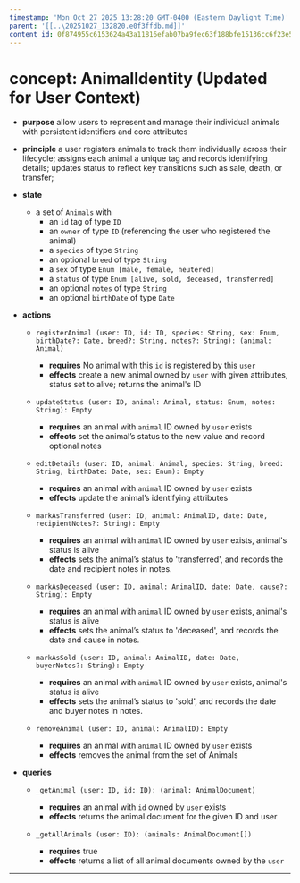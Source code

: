 ```yaml
---
timestamp: 'Mon Oct 27 2025 13:28:20 GMT-0400 (Eastern Daylight Time)'
parent: '[[..\20251027_132820.e0f3ffdb.md]]'
content_id: 0f874955c6153624a43a11816efab07ba9fec63f188bfe15136cc6f23e597a73
---
```


# concept: AnimalIdentity (Updated for User Context)

* **purpose** allow users to represent and manage their individual animals with persistent identifiers and core attributes

* **principle**
  a user registers animals to track them individually across their lifecycle;
  assigns each animal a unique tag and records identifying details;
  updates status to reflect key transitions such as sale, death, or transfer;

* **state**
  * a set of `Animals` with
    * an `id` tag of type `ID`
    * an `owner` of type `ID` (referencing the user who registered the animal)
    * a `species` of type `String`
    * an optional `breed` of type `String`
    * a `sex` of type `Enum [male, female, neutered]`
    * a `status` of type `Enum [alive, sold, deceased, transferred]`
    * an optional `notes` of type `String`
    * an optional `birthDate` of type `Date`

* **actions**
  * `registerAnimal (user: ID, id: ID, species: String, sex: Enum, birthDate?: Date, breed?: String, notes?: String): (animal: Animal)`
    * **requires** No animal with this `id` is registered by this `user`
    * **effects** create a new animal owned by `user` with given attributes, status set to alive; returns the animal's ID

  * `updateStatus (user: ID, animal: Animal, status: Enum, notes: String): Empty`
    * **requires** an animal with `animal` ID owned by `user` exists
    * **effects** set the animal’s status to the new value and record optional notes

  * `editDetails (user: ID, animal: Animal, species: String, breed: String, birthDate: Date, sex: Enum): Empty`
    * **requires** an animal with `animal` ID owned by `user` exists
    * **effects** update the animal’s identifying attributes

  * `markAsTransferred (user: ID, animal: AnimalID, date: Date, recipientNotes?: String): Empty`
    * **requires** an animal with `animal` ID owned by `user` exists, animal's status is alive
    * **effects** sets the animal’s status to 'transferred', and records the date and recipient notes in notes.

  * `markAsDeceased (user: ID, animal: AnimalID, date: Date, cause?: String): Empty`
    * **requires** an animal with `animal` ID owned by `user` exists, animal's status is alive
    * **effects** sets the animal’s status to 'deceased', and records the date and cause in notes.

  * `markAsSold (user: ID, animal: AnimalID, date: Date, buyerNotes?: String): Empty`
    * **requires** an animal with `animal` ID owned by `user` exists, animal's status is alive
    * **effects** sets the animal’s status to 'sold', and records the date and buyer notes in notes.

  * `removeAnimal (user: ID, animal: AnimalID): Empty`
    * **requires** an animal with `animal` ID owned by `user` exists
    * **effects** removes the animal from the set of Animals

* **queries**
  * `_getAnimal (user: ID, id: ID): (animal: AnimalDocument)`
    * **requires** an animal with `id` owned by `user` exists
    * **effects** returns the animal document for the given ID and user

  * `_getAllAnimals (user: ID): (animals: AnimalDocument[])`
    * **requires** true
    * **effects** returns a list of all animal documents owned by the `user`

***
